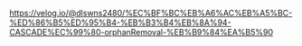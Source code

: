 https://velog.io/@dlswns2480/%EC%BF%BC%EB%A6%AC%EB%A5%BC-%ED%86%B5%ED%95%B4-%EB%B3%B4%EB%8A%94-CASCADE%EC%99%80-orphanRemoval-%EB%B9%84%EA%B5%90